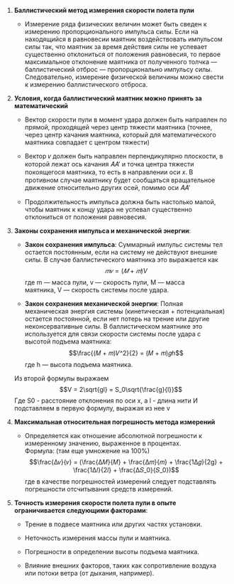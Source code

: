 1. **Баллистический метод измерения скорости полета пули** 
	- Измерение ряда физических величин может быть сведен к измерению пропорционального импульса силы. Если на находящийся в равновесии маятник воздействовать импульсом силы так, что маятник за время действия силы не успевает существенно отклониться от положения равновесия, то первое максимальное отклонение маятника от полученного толчка — баллистический отброс — пропорционально импульсу силы. Следовательно, измерение физической величины можно свести к измерению баллистического отброса.

2. **Условия, когда баллистический маятник можно принять за математический** 
	- Вектор скорости пули в момент удара должен быть направлен по прямой, проходящей через центр тяжести маятника (точнее, через центр качания маятника, который для математического маятника совпадает с центром тяжести)
	
	- Вектор 𝑣 должен быть направлен перпендикулярно плоскости, в которой лежат ось качания 𝐴𝐴′ и точка центра тяжести покоящегося маятника, то есть в направлении оси 𝑥. В противном случае маятнику будет сообщаться вращательное движение относительно других осей, помимо оси 𝐴𝐴′
	
	- Продолжительность импульса должна быть настолько малой, чтобы маятник к концу удара не успевал существенно отклониться от положения равновесия.

3. **Законы сохранения импульса и механической энергии**:
    
    - **Закон сохранения импульса**: 
	    Суммарный импульс системы тел остается постоянным, если на систему не действуют внешние силы. В случае баллистического маятника это выражается как $$𝑚𝑣 = (𝑀 + 𝑚)V$$где m — масса пули, v — скорость пули, M — масса маятника, V — скорость системы после удара.
    
    - **Закон сохранения механической энергии**: 
	    Полная механическая энергия системы (кинетическая + потенциальная) остается постоянной, если нет потерь на трение или другие неконсервативные силы. В баллистическом маятнике это используется для связи скорости системы после удара с высотой подъема маятника: $$\frac{(𝑀 + 𝑚)𝑉^2}{2} = (𝑀 + 𝑚)𝑔ℎ$$ где h — высота подъема маятника.
	
    Из второй формулы выражаем $$V = 2\sqrt{gl} = S_0\sqrt{\frac{g}{l}}$$
    Где S0 - расстояние отклонения по оси x, а l - длина нити 
    И подставляем в первую формулу, выражая из нее v
4. **Максимальная относительная погрешность метода измерений**
	- Определяется как отношение абсолютной погрешности к измеренному значению, выраженное в процентах. Формула: (там еще умножение на 100%) $$\frac{Δ𝑣}{𝑣} = (\frac{Δ𝑀}{𝑀} + \frac{Δ𝑚}{𝑚} + \frac{1Δ𝑔}{2g} + \frac{1Δ𝑙}{2𝑙} + \frac{Δ𝑆_0}{𝑆_0})$$где в качестве погрешностей измерений следует подставлять погрешности отсчитывания средств измерений.
    
5. **Точность измерения скорости полета пули в опыте ограничивается следующими факторами**:
    
    - Трение в подвесе маятника или других частях установки.
    
    - Неточность измерения массы пули и маятника.
    
    - Погрешности в определении высоты подъема маятника.
    
    - Влияние внешних факторов, таких как сопротивление воздуха или потоки ветра (от дыхания, например).
